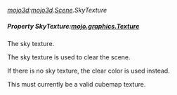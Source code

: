 _[mojo3d](../../modules/mojo3d/mojo3d-module.md):[mojo3d](../../modules/mojo3d/mojo3d-module.md).[Scene](../../modules/mojo3d/mojo3d-scene.md).SkyTexture_
##### Property SkyTexture:[mojo.graphics.Texture](../../modules/mojo/mojo-graphics-texture.md)
The sky texture.

The sky texture is used to clear the scene.

If there is no sky texture, the clear color is used instead.

This must currently be a valid cubemap texture.
